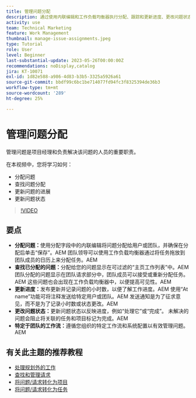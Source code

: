 ```yaml
---
title: 管理问题分配
description: 通过使用内联编辑和工作负载均衡器执行分配、跟踪和更新进度、更改问题状态以及遵循特定于团队的工作流来无缝执行项目，有效管理Workfront中的问题。
activity: use
team: Technical Marketing
feature: Work Management
thumbnail: manage-issue-assignments.jpeg
type: Tutorial
role: User
level: Beginner
last-substantial-update: 2023-05-26T00:00:00Z
recommendations: noDisplay,catalog
jira: KT-10071
exl-id: 1d82e588-a986-4d83-b3b5-3325a5926a61
source-git-commit: bbdf99c6bc1be714077fd94fc3f8325394de36b3
workflow-type: tm+mt
source-wordcount: '289'
ht-degree: 25%

---
```


# 管理问题分配

管理问题是项目经理和负责解决该问题的人员的重要职责。

在本视频中，您将学习如何：

* 分配问题
* 查找问题分配
* 更新问题的进展
* 更新问题状态

>[!VIDEO](https://video.tv.adobe.com/v/3446965/?quality=12&learn=on&enablevpops=1&captions=chi_hans)

## 要点

* **分配问题：**&#x200B;使用分配字段中的内联编辑将问题分配给用户或团队，并确保在分配后单击“保存”。&#x200B;AEM 团队领导可以使用工作负载均衡器通过将任务拖放到团队成员的日历上来分配任务。&#x200B;AEM
* **查找已分配的问题：**&#x200B;分配给您的问题显示在可过滤的“主页工作列表”中。&#x200B;AEM 团队分配的问题显示在团队请求部分中，团队成员可以接受或重新分配任务。&#x200B;AEM 这些问题也会出现在工作负载均衡器中，以便提高可见性。&#x200B;AEM
* **更新进度：**&#x200B;发布更新并记录问题的小时数，以便了解工作进度。&#x200B;AEM 使用“At name”功能可将注释发送给特定用户或团队。&#x200B;AEM 发送通知是为了征求意见，而不是为了记录小时数或状态更改。&#x200B;AEM
* **更改问题状态：**&#x200B;更新问题状态以反映进度，例如“处理它”或“完成”&#x200B;。 未解决的问题会阻止将关联的任务和项目标记为完成。&#x200B;AEM
* **特定于团队的工作流：**&#x200B;遵循您组织的特定工作流和系统配置以有效管理问题。&#x200B;AEM


## 有关此主题的推荐教程

* [处理规划外的工作](/help/manage-work/issues-requests/handle-unplanned-work.md)
* [查找和管理请求](/help/manage-work/issues-requests/find-requests.md)
* [将问题/请求转化为项目](/help/manage-work/issues-requests/create-a-project-from-a-request.md)
* [将问题/请求转化为任务](/help/manage-work/issues-requests/convert-issues-to-other-work-items.md)
